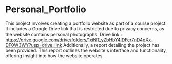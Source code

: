 # Personal_Portfolio
This project involves creating a portfolio website as part of a course project. It includes a Google Drive link that is restricted due to privacy concerns, as the website contains personal photographs. Drive link : https://drive.google.com/drive/folders/1xiNT_yZbHbY4IDFcr7nD4qXx-DF0W3WY?usp=drive_link
Additionally, a report detailing the project has been provided. This report outlines the website's interface and functionality, offering insight into how the website operates.
